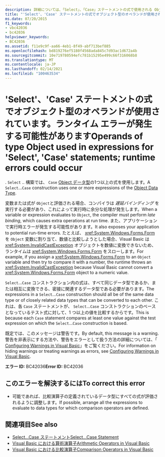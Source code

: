 ```yaml
---
description: 詳細については、「Select」、「Case」ステートメントの式で使用される Object 型のオペランド」を参照してください。ランタイムエラーが発生する可能性があります
title: "'Select'、'Case' ステートメントの式でオブジェクト型のオペランドが使用されています。ランタイム エラーが発生する可能性があります"
ms.date: 07/20/2015
f1_keywords:
- vbc42036
- bc42036
helpviewer_keywords:
- BC42036
ms.assetid: f11e9c9f-aa66-4eb1-8f49-abf713bef885
ms.openlocfilehash: bd819276ef5180f4568ada845c7d93ac1d672a4b
ms.sourcegitcommit: 10e719780594efc781b15295e499c66f316068b8
ms.translationtype: MT
ms.contentlocale: ja-JP
ms.lasthandoff: 02/14/2021
ms.locfileid: "100463534"
---
```

# <a name="operands-of-type-object-used-in-expressions-for-select-case-statements-runtime-errors-could-occur"></a><span data-ttu-id="408fc-103">'Select'、'Case' ステートメントの式でオブジェクト型のオペランドが使用されています。ランタイム エラーが発生する可能性があります</span><span class="sxs-lookup"><span data-stu-id="408fc-103">Operands of type Object used in expressions for 'Select', 'Case' statements; runtime errors could occur</span></span>

<span data-ttu-id="408fc-104">. `Select` .. 構築では、 `Case` [Object データ型](../language-reference/data-types/object-data-type.md)の1つ以上の式を使用します。</span><span class="sxs-lookup"><span data-stu-id="408fc-104">A `Select`...`Case` construction uses one or more expressions of the [Object Data Type](../language-reference/data-types/object-data-type.md).</span></span>  
  
 <span data-ttu-id="408fc-105">変数または式が `Object`と評価される場合、コンパイラは *遅延バインディング* を実行する必要があり、これによって実行時に余分な処理が発生します。</span><span class="sxs-lookup"><span data-stu-id="408fc-105">When a variable or expression evaluates to `Object`, the compiler must perform *late binding*, which causes extra operations at run time.</span></span> <span data-ttu-id="408fc-106">また、アプリケーションで実行時エラーが発生する可能性があります。</span><span class="sxs-lookup"><span data-stu-id="408fc-106">It also exposes your application to potential run-time errors.</span></span> <span data-ttu-id="408fc-107">たとえば、 <xref:System.Windows.Forms.Form> を `Object` 変数に割り当て、数値と比較しようとした場合、Visual Basic は <xref:System.InvalidCastException> オブジェクトを数値に変換できないため、ランタイムは <xref:System.Windows.Forms.Form> をスローします。</span><span class="sxs-lookup"><span data-stu-id="408fc-107">For example, if you assign a <xref:System.Windows.Forms.Form> to an `Object` variable and then try to compare it with a number, the runtime throws an <xref:System.InvalidCastException> because Visual Basic cannot convert a <xref:System.Windows.Forms.Form> object to a numeric value.</span></span>  
  
 <span data-ttu-id="408fc-108">`Select`...`Case` コンストラクション内の式は、すべて同じデータ型であるか、または相互に変換できる、密接に関連するデータ型である必要があります。</span><span class="sxs-lookup"><span data-stu-id="408fc-108">The expressions in a `Select`...`Case` construction should all be of the same data type or of closely related data types that can be converted to each other.</span></span> <span data-ttu-id="408fc-109">これは、各 `Case` ステートメントが、 `Select`...`Case` コンストラクションのベースとなっているテスト式に対して、1 つ以上の値を比較するからです。</span><span class="sxs-lookup"><span data-stu-id="408fc-109">This is because each `Case` statement compares at least one value against the test expression on which the `Select`...`Case` construction is based.</span></span>  
  
 <span data-ttu-id="408fc-110">既定では、このメッセージは警告です。</span><span class="sxs-lookup"><span data-stu-id="408fc-110">By default, this message is a warning.</span></span> <span data-ttu-id="408fc-111">警告を非表示にする方法や、警告をエラーとして扱う方法の詳細については、「 [Configuring Warnings in Visual Basic](/visualstudio/ide/configuring-warnings-in-visual-basic)」をご覧ください。</span><span class="sxs-lookup"><span data-stu-id="408fc-111">For information on hiding warnings or treating warnings as errors, see [Configuring Warnings in Visual Basic](/visualstudio/ide/configuring-warnings-in-visual-basic).</span></span>  
  
 <span data-ttu-id="408fc-112">**エラー ID:** BC42036</span><span class="sxs-lookup"><span data-stu-id="408fc-112">**Error ID:** BC42036</span></span>  
  
## <a name="to-correct-this-error"></a><span data-ttu-id="408fc-113">このエラーを解決するには</span><span class="sxs-lookup"><span data-stu-id="408fc-113">To correct this error</span></span>  
  
- <span data-ttu-id="408fc-114">可能であれば、比較演算子の定義されているデータ型にすべての式が評価されるように調整します。</span><span class="sxs-lookup"><span data-stu-id="408fc-114">If possible, arrange all the expressions to evaluate to data types for which comparison operators are defined.</span></span>  
  
## <a name="see-also"></a><span data-ttu-id="408fc-115">関連項目</span><span class="sxs-lookup"><span data-stu-id="408fc-115">See also</span></span>

- [<span data-ttu-id="408fc-116">Select...Case ステートメント</span><span class="sxs-lookup"><span data-stu-id="408fc-116">Select...Case Statement</span></span>](../language-reference/statements/select-case-statement.md)
- [<span data-ttu-id="408fc-117">Visual Basic における算術演算子</span><span class="sxs-lookup"><span data-stu-id="408fc-117">Arithmetic Operators in Visual Basic</span></span>](../programming-guide/language-features/operators-and-expressions/arithmetic-operators.md)
- [<span data-ttu-id="408fc-118">Visual Basic における比較演算子</span><span class="sxs-lookup"><span data-stu-id="408fc-118">Comparison Operators in Visual Basic</span></span>](../programming-guide/language-features/operators-and-expressions/comparison-operators.md)
